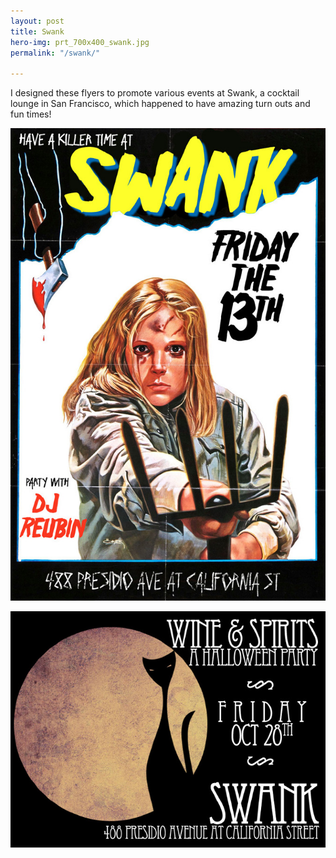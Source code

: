 ```yaml
---
layout: post
title: Swank
hero-img: prt_700x400_swank.jpg
permalink: "/swank/"

---
```

I designed these flyers to promote various events at Swank, a cocktail lounge in San Francisco, which happened to have amazing turn outs and fun times!

![Swank 13th](/public/img/swank/swankfriday13thfinal_2.jpg)

![Swank Hween](/public/img/swank/halloweenflyer.jpg)